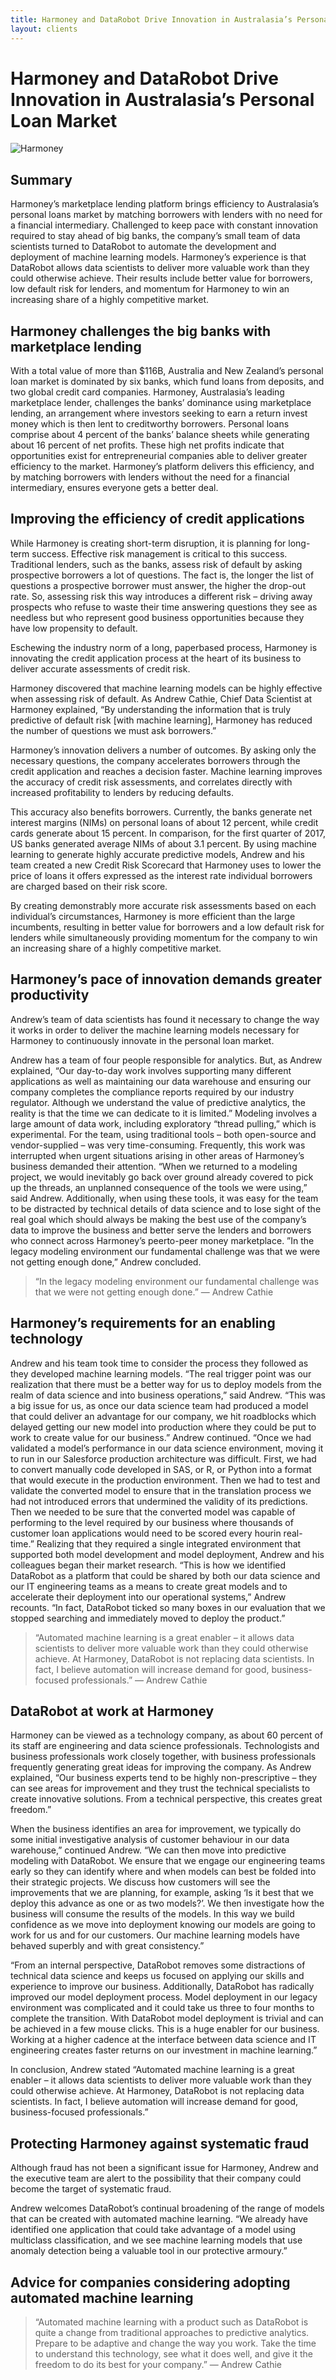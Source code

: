 ```yaml
---
title: Harmoney and DataRobot Drive Innovation in Australasia’s Personal Loan Market 
layout: clients
---
```


# Harmoney and DataRobot Drive Innovation in Australasia’s Personal Loan Market 

![Harmoney](/img/clients/harmoney.png)

## Summary
Harmoney’s marketplace lending platform brings efficiency to Australasia’s personal loans market by matching borrowers with lenders with no need for a financial intermediary. Challenged to keep pace with constant innovation required to stay ahead of big banks, the company’s small team of data scientists turned to DataRobot to automate the development and deployment of machine learning models. Harmoney’s experience is that DataRobot allows data scientists to deliver more valuable work than they could otherwise achieve. Their results include better value for borrowers, low default risk for lenders, and momentum for Harmoney to win an increasing share of a highly competitive market.


## Harmoney challenges the big banks with marketplace lending
With a total value of more than $116B, Australia and New Zealand’s personal loan market is dominated by six banks, which fund loans from deposits, and two global credit card companies. Harmoney, Australasia’s leading marketplace lender, challenges the banks’ dominance using marketplace lending, an arrangement where investors seeking to earn a return invest money which is then lent to creditworthy borrowers. Personal loans comprise about 4 percent of the banks’ balance sheets while generating about 16 percent of net profits. These high net profits indicate that opportunities exist for entrepreneurial companies able to deliver greater efficiency to the market. Harmoney’s platform delivers this efficiency, and by matching borrowers with lenders without the need for a financial intermediary, ensures everyone gets a better deal.


## Improving the efficiency of credit applications 
While Harmoney is creating short-term disruption, it is planning for long-term success. Effective risk management is critical to this success.
Traditional lenders, such as the banks, assess risk of default by asking prospective borrowers a lot of questions. The fact is, the longer the list of questions a prospective borrower must answer, the higher the drop-out rate. So, assessing risk this way introduces a different risk – driving away prospects who refuse to waste their time answering questions they see as needless but who represent good business opportunities because they have low propensity to default.

Eschewing the industry norm of a long, paperbased process, Harmoney is innovating the credit application process at the heart of its business to deliver accurate assessments of credit risk. 

Harmoney discovered that machine learning models can be highly effective when assessing risk of default. As Andrew Cathie, Chief Data Scientist at Harmoney explained, “By understanding the information that is truly predictive of default risk [with machine learning], Harmoney has reduced the number of questions we must ask borrowers.”

Harmoney’s innovation delivers a number of outcomes. By asking only the necessary questions, the company accelerates borrowers through the credit application and reaches a decision faster. Machine learning improves the accuracy of credit risk assessments, and correlates directly with increased profitability to lenders by reducing defaults. 

This accuracy also benefits borrowers. Currently, the banks generate net interest margins (NIMs) on personal loans of about 12 percent, while credit cards generate about 15 percent. In comparison, for the first quarter of 2017, US banks generated average NIMs of about 3.1 percent. By using machine learning to generate highly accurate predictive models, Andrew and his team created a new Credit Risk Scorecard that Harmoney uses to lower the price of loans it offers expressed as the interest rate individual borrowers are charged based on their risk score. 

By creating demonstrably more accurate risk assessments based on each individual’s circumstances, Harmoney is more efficient than the large incumbents, resulting in better value for borrowers and a low default risk for lenders while simultaneously providing momentum for the company to win an increasing share of a highly competitive market.

## Harmoney’s pace of innovation demands greater productivity 
Andrew’s team of data scientists has found it necessary to change the way it works in order to deliver the machine learning models necessary for Harmoney to continuously innovate in the personal loan market.

Andrew has a team of four people responsible for analytics. But, as Andrew explained, “Our day-to-day work involves supporting many different applications as well as maintaining our data warehouse and ensuring our company completes the compliance reports required by our industry regulator. Although we understand the value of predictive analytics, the reality is that the time we can dedicate to it is limited.”
Modeling involves a large amount of data work, including exploratory “thread pulling,” which is experimental. For the team, using traditional tools – both open-source and vendor-supplied – was very time-consuming. Frequently, this work was interrupted when urgent situations arising in other areas of Harmoney’s business demanded their attention. “When we returned to a modeling project, we would inevitably go back over ground already covered to pick up the threads, an unplanned consequence of the tools we were using,” said Andrew.
Additionally, when using these tools, it was easy for the team to be distracted by technical details of data science and to lose sight of the real goal which should always be making the best use of the company’s data to improve the business and better serve the lenders and borrowers who connect across Harmoney’s peerto-peer money marketplace.
”In the legacy modeling environment our fundamental challenge was that we were not getting enough done,” Andrew concluded.

> “In the legacy modeling environment our    fundamental challenge was that we were not getting enough done.” — Andrew Cathie

## Harmoney’s requirements for an enabling technology

Andrew and his team took time to consider the process they followed as they developed machine learning models. “The real trigger point was our realization that there must be a better way for us to deploy models from the realm of data science and into business operations,” said Andrew. “This was a big issue for us, as once our data science team had produced a model that could deliver an advantage for our company, we hit roadblocks which delayed getting our new model into production where they could be put to work to create value for our business.” 
Andrew continued. “Once we had validated a model’s performance in our data science environment, moving it to run in our Salesforce production architecture was difficult. First, we had to convert manually code developed in SAS, or R, or Python into a format that would execute in the production environment. Then we had to test and validate the converted model to ensure that in the translation process we had not introduced errors that undermined the validity of its predictions. Then we needed to be sure that the converted model was capable of performing to the level required by our business where thousands of customer loan applications would need to be scored every hourin real-time.”
Realizing that they required a single integrated environment that supported both model development and model deployment, Andrew and his colleagues began their market research. “This is how we identified DataRobot as a platform that could be shared by both our data science and our IT engineering teams as a means to create great models and to accelerate their deployment into our operational systems,” Andrew recounts. “In fact, DataRobot ticked so many boxes in our evaluation that we stopped searching and immediately moved to deploy the product.”

> “Automated machine learning is a great enabler – it allows data scientists  to deliver more valuable work than they could otherwise achieve. At Harmoney, DataRobot is not replacing data scientists. In fact, I believe automation will increase demand for good, business-focused professionals.” — Andrew Cathie

## DataRobot at work at Harmoney
Harmoney can be viewed as a technology company, as about 60 percent of its staff are engineering and data science professionals. Technologists and business professionals work closely together, with business professionals frequently generating great ideas for improving the company. As Andrew explained, “Our business experts tend to be highly non-prescriptive – they can see areas for improvement and they trust the technical specialists to create innovative solutions. From a technical perspective, this creates great freedom.”

When the business identifies an area for improvement, we typically do some initial investigative analysis of customer behaviour in our data warehouse,” continued Andrew. “We can then move into predictive modeling with DataRobot. We ensure that we engage our engineering teams early so they can identify where and when models can best be folded into their strategic projects. We discuss how customers will see the improvements that we are planning, for example, asking ‘Is it best that we deploy this advance as one or as two models?’. We then investigate how the business will consume the results of the models. In this way we build confidence as we move into deployment knowing our models are going to work for us and for our customers. Our machine learning models have behaved superbly and with great consistency.”

“From an internal perspective, DataRobot removes some distractions of technical data science and keeps us focused on applying our skills and experience to improve our business. Additionally, DataRobot has radically improved our model deployment process. Model deployment in our legacy environment was complicated and it could take us three to four months to complete the transition. With DataRobot model deployment is trivial and can be achieved in a few mouse clicks. This is a huge enabler for our business. Working at a higher cadence at the interface between data science and IT engineering creates faster returns on our investment in machine learning.”

In conclusion, Andrew stated “Automated machine learning is a great enabler – it allows data scientists to deliver more valuable work than they could otherwise achieve. At Harmoney, DataRobot is not replacing data scientists. In fact, I believe automation will increase demand for good, business-focused professionals.”

## Protecting Harmoney against systematic fraud
Although fraud has not been a significant issue for Harmoney, Andrew and the executive team are alert to the possibility that their company could become the target of systematic fraud.

Andrew welcomes DataRobot’s continual broadening of the range of models that can be created with automated machine learning. “We already have identified one application that could take advantage of a model using multiclass classification, and we see machine learning models that use anomaly detection being a valuable tool in our protective armoury.”


## Advice for companies considering adopting automated machine learning
> “Automated machine learning with a   product such as DataRobot is quite   a change from traditional approaches to predictive analytics. Prepare to   be adaptive and change the way you   work. Take the time to understand   this technology, see what it does well, and give it the freedom to do its best   for your company.” — Andrew Cathie
